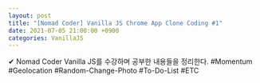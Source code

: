 ```yaml
---
layout: post
title: "[Nomad Coder] Vanilla JS Chrome App Clone Coding #1"
date: 2021-07-05 21:00:00 +0900
categories: VanillaJS
---
```


✔ Nomad Coder Vanilla JS를 수강하며 공부한 내용들을 정리한다.
#Momentum #Geolocation #Random-Change-Photo #To-Do-List #ETC